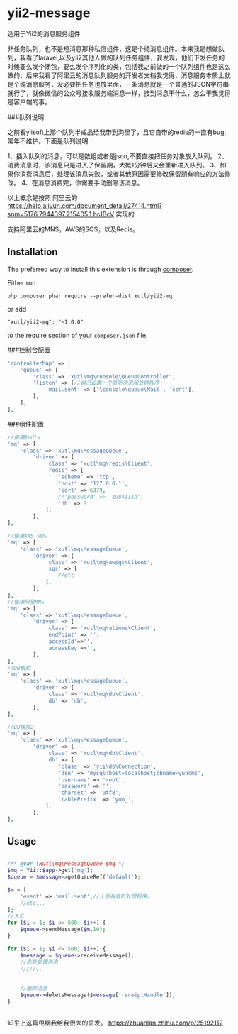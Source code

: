 # yii2-message
适用于Yii2的消息服务组件

非任务队列，也不是短消息那种私信组件，这是个纯消息组件。本来我是想做队列，我看了laravel,以及yii2其他人做的队列任务组件，我发现，他们下发任务的时候要么发个闭包，要么发个序列化的类，包括我之前做的一个队列组件也是这么做的，后来我看了阿里云的消息队列服务的开发者文档我觉得，消息服务本质上就是个纯消息服务，没必要把任务也放里面，一条消息就是一个普通的JSON字符串就行了，就像微信的公众号接收服务端消息一样，接到消息干什么，怎么干我觉得是客户端的事。


###队列说明

之前看yiisoft上那个队列半成品给我带到沟里了，且它自带的redis的一直有bug,常年不维护。下面是队列说明：

1、插入队列的消息，可以是数组或者是json,不要直接把任务对象放入队列。
2、消费消息时，该消息只是进入了保留期，大概1分钟后又会重新进入队列。
3、如果你消费消息后，处理该消息失败，或者其他原因需要修改保留期有响应的方法修改。
4、在消息消费完，你需要手动删除该消息。

以上概念是按照 阿里云的 
https://help.aliyun.com/document_detail/27414.html?spm=5176.7944397.215405.1.hrJBcV 实现的

支持阿里云的MNS，AWS的SQS，以及Redis。

Installation
------------

The preferred way to install this extension is through [composer](http://getcomposer.org/download/).

Either run

```
php composer.phar require --prefer-dist xutl/yii2-mq
```

or add

```
"xutl/yii2-mq": "~1.0.0"
```

to the require section of your `composer.json` file.

###控制台配置
````php
'controllerMap' => [
    'queue' => [
        'class' => 'xutl\mq\console\QueueController',
        'listen' => [//自己设置一个监听消息和处理程序
            'mail.sent' => ['\console\queue\Mail', 'sent'],
        ],
    ],
],
````    
    
###组件配置
````php
//使用Redis
'mq' => [
    'class' => 'xutl\mq\MessageQueue',
        'driver' => [
            'class' => 'xutl\mq\redis\Client',
            'redis' => [
                'scheme' => 'tcp',
                'host' => '127.0.0.1',
                'port' => 6379,
                //'password' => '1984111a',
                'db' => 0
            ],
        ],
],

//使用AWS SQS
'mq' => [
    'class' => 'xutl\mq\MessageQueue',
        'driver' => [
            'class' => 'xutl\mq\awsqs\Client',
            'sqs' => [
                //etc
            ],
        ],
],
//使用阿里MNS
'mq' => [
    'class' => 'xutl\mq\MessageQueue',
        'driver' => [
            'class' => 'xutl\mq\alimns\Client',
            'endPoint' => '',
            'accessId'=>'',
            'accessKey'=>'',
        ],
],        
//DB模拟
'mq' => [
    'class' => 'xutl\mq\MessageQueue',
        'driver' => [
            'class' => 'xutl\mq\db\Client',
            'db' => 'db',
        ],
],

//DB模拟2
'mq' => [
    'class' => 'xutl\mq\MessageQueue',
        'driver' => [
            'class' => 'xutl\mq\db\Client',
            'db' => [
                'class' => 'yii\db\Connection',
                'dsn' => 'mysql:host=localhost;dbname=yuncms',
                'username' => 'root',
                'password' => '',
                'charset' => 'utf8',
                'tablePrefix' => 'yun_',
            ],
        ],
],
````

Usage
-----

```php

/** @var \xutl\mq\MessageQueue $mq */
$mq = Yii::$app->get('mq');
$queue = $message->getQueueRef('default');

$m = [
    'event' => 'mail.sent',//上面有监听处理程序，
    //etc...
];
//入队
for ($i = 1; $i <= 500; $i++) {
    $queue->sendMessage($m,10);
}

for ($i = 1; $i <= 500; $i++) {
    $message = $queue->receiveMessage();
    //此处处理消息
    /////..
    
    
    //删除消息
    $queue->deleteMessage($message['receiptHandle']);
}
        
```

知乎上这篇甩锅我给我很大的启发。
https://zhuanlan.zhihu.com/p/25192112
